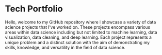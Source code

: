 # Tech Portfolio

Hello, welcome to my GitHub repository where I showcase a variety of data science projects that I've worked on. These projects encompass various areas within data science including but not limited to machine learning, data visualization, data cleaning, and deep learning. Each project represents a unique problem and a distinct solution with the aim of demonstrating my skills, knowledge, and versatility in the field of data science.
